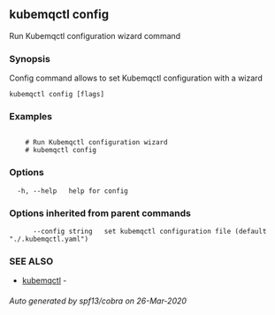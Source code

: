 ## kubemqctl config

Run Kubemqctl configuration wizard command

### Synopsis

Config command allows to set Kubemqctl configuration with a wizard

```
kubemqctl config [flags]
```

### Examples

```

	# Run Kubemqctl configuration wizard
	# kubemqctl config

```

### Options

```
  -h, --help   help for config
```

### Options inherited from parent commands

```
      --config string   set kubemqctl configuration file (default "./.kubemqctl.yaml")
```

### SEE ALSO

* [kubemqctl](kubemqctl.md)	 - 

###### Auto generated by spf13/cobra on 26-Mar-2020
